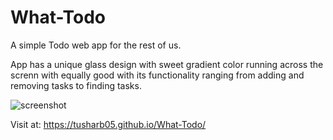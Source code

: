 # What-Todo
A simple Todo web app for the rest of us.

App has a unique glass design with sweet gradient color running across the screnn with equally good with its functionality ranging from adding and removing tasks to finding tasks.

![screenshot](./images/Screenshot (262))

Visit at: https://tusharb05.github.io/What-Todo/
